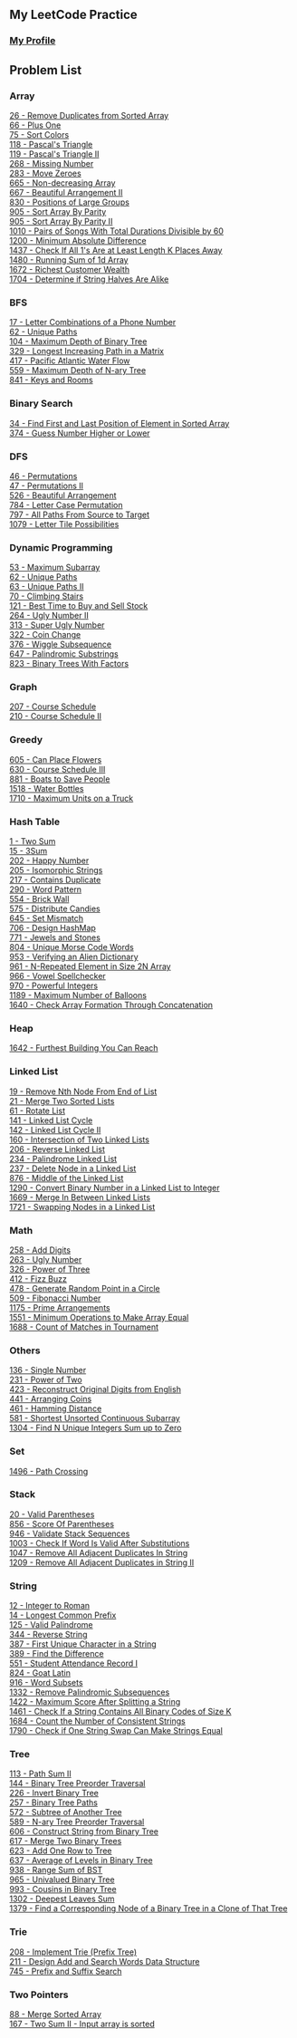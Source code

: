 ## My LeetCode Practice
### [My Profile](https://leetcode.com/ahlee-shawn/)

## Problem List

### Array
[26 - Remove Duplicates from Sorted Array](https://github.com/ahlee-shawn/LeetCoder/blob/master/Array/26.py)<br/>
[66 - Plus One](https://github.com/ahlee-shawn/LeetCoder/blob/master/Array/66.py)<br/>
[75 - Sort Colors](https://github.com/ahlee-shawn/LeetCoder/blob/master/Array/75.py)<br/>
[118 - Pascal's Triangle](https://github.com/ahlee-shawn/LeetCoder/blob/master/Array/118.py)<br/>
[119 - Pascal's Triangle II](https://github.com/ahlee-shawn/LeetCoder/blob/master/Array/119.py)<br/>
[268 - Missing Number](https://github.com/ahlee-shawn/LeetCoder/blob/master/Array/268.py)<br/>
[283 - Move Zeroes](https://github.com/ahlee-shawn/LeetCoder/blob/master/Array/283.py)<br/>
[665 - Non-decreasing Array](https://github.com/ahlee-shawn/LeetCoder/blob/master/Array/665.py)<br/>
[667 - Beautiful Arrangement II](https://github.com/ahlee-shawn/LeetCoder/blob/master/Array/667.py)<br/>
[830 - Positions of Large Groups](https://github.com/ahlee-shawn/LeetCoder/blob/master/Array/830.py)<br/>
[905 - Sort Array By Parity](https://github.com/ahlee-shawn/LeetCoder/blob/master/Array/905.py)<br/>
[905 - Sort Array By Parity II](https://github.com/ahlee-shawn/LeetCoder/blob/master/Array/922.py)<br/>
[1010 - Pairs of Songs With Total Durations Divisible by 60](https://github.com/ahlee-shawn/LeetCoder/blob/master/Array/1010.py)<br/>
[1200 - Minimum Absolute Difference](https://github.com/ahlee-shawn/LeetCoder/blob/master/Array/1200.py)<br/>
[1437 - Check If All 1's Are at Least Length K Places Away](https://github.com/ahlee-shawn/LeetCoder/blob/master/Array/1437.py)<br/>
[1480 - Running Sum of 1d Array](https://github.com/ahlee-shawn/LeetCoder/blob/master/Array/1480.py)<br/>
[1672 - Richest Customer Wealth](https://github.com/ahlee-shawn/LeetCoder/blob/master/Array/1672.py)<br/>
[1704 - Determine if String Halves Are Alike](https://github.com/ahlee-shawn/LeetCoder/blob/master/Array/1704.py)<br/>

### BFS
[17 -  Letter Combinations of a Phone Number](https://github.com/ahlee-shawn/LeetCoder/blob/master/BFS/17.py)<br/>
[62 -  Unique Paths](https://github.com/ahlee-shawn/LeetCoder/blob/master/BFS/62.py)<br/>
[104 -  Maximum Depth of Binary Tree](https://github.com/ahlee-shawn/LeetCoder/blob/master/BFS/104.py)<br/>
[329 -  Longest Increasing Path in a Matrix](https://github.com/ahlee-shawn/LeetCoder/blob/master/BFS/329.py)<br/>
[417 -  Pacific Atlantic Water Flow](https://github.com/ahlee-shawn/LeetCoder/blob/master/BFS/417.py)<br/>
[559 -  Maximum Depth of N-ary Tree](https://github.com/ahlee-shawn/LeetCoder/blob/master/BFS/559.py)<br/>
[841 -  Keys and Rooms](https://github.com/ahlee-shawn/LeetCoder/blob/master/BFS/841.py)<br/>

### Binary Search
[34 - Find First and Last Position of Element in Sorted Array](https://github.com/ahlee-shawn/LeetCoder/blob/master/Binary%20Search/34.py)<br/>
[374 - Guess Number Higher or Lower](https://github.com/ahlee-shawn/LeetCoder/blob/master/Binary%20Search/374.py)<br/>

### DFS
[46 - Permutations](https://github.com/ahlee-shawn/LeetCoder/blob/master/DFS/46.py)<br/>
[47 - Permutations II](https://github.com/ahlee-shawn/LeetCoder/blob/master/DFS/47.py)<br/>
[526 - Beautiful Arrangement](https://github.com/ahlee-shawn/LeetCoder/blob/master/DFS/526.py)<br/>
[784 - Letter Case Permutation](https://github.com/ahlee-shawn/LeetCoder/blob/master/DFS/784.py)<br/>
[797 - All Paths From Source to Target](https://github.com/ahlee-shawn/LeetCoder/blob/master/DFS/797.py)<br/>
[1079 - Letter Tile Possibilities](https://github.com/ahlee-shawn/LeetCoder/blob/master/DFS/1079.py)<br/>

### Dynamic Programming
[53 - Maximum Subarray](https://github.com/ahlee-shawn/LeetCoder/blob/master/Dynamic%20Programming/53.py)<br/>
[62 - Unique Paths](https://github.com/ahlee-shawn/LeetCoder/blob/master/Dynamic%20Programming/62.py)<br/>
[63 - Unique Paths II](https://github.com/ahlee-shawn/LeetCoder/blob/master/Dynamic%20Programming/63.py)<br/>
[70 - Climbing Stairs](https://github.com/ahlee-shawn/LeetCoder/blob/master/Dynamic%20Programming/70.py)<br/>
[121 - Best Time to Buy and Sell Stock](https://github.com/ahlee-shawn/LeetCoder/blob/master/Dynamic%20Programming/121.py)<br/>
[264 - Ugly Number II](https://github.com/ahlee-shawn/LeetCoder/blob/master/Dynamic%20Programming/264.py)<br/>
[313 - Super Ugly Number](https://github.com/ahlee-shawn/LeetCoder/blob/master/Dynamic%20Programming/313.py)<br/>
[322 - Coin Change](https://github.com/ahlee-shawn/LeetCoder/blob/master/Dynamic%20Programming/322.py)<br/>
[376 - Wiggle Subsequence](https://github.com/ahlee-shawn/LeetCoder/blob/master/Dynamic%20Programming/376.py)<br/>
[647 - Palindromic Substrings](https://github.com/ahlee-shawn/LeetCoder/blob/master/Dynamic%20Programming/647.py)<br/>
[823 - Binary Trees With Factors](https://github.com/ahlee-shawn/LeetCoder/blob/master/Dynamic%20Programming/823.py)<br/>

### Graph
[207 - Course Schedule](https://github.com/ahlee-shawn/LeetCoder/blob/master/Graph/207.py)<br/>
[210 - Course Schedule II](https://github.com/ahlee-shawn/LeetCoder/blob/master/Graph/210.py)<br/>

### Greedy
[605 - Can Place Flowers](https://github.com/ahlee-shawn/LeetCoder/blob/master/Greedy/605.py)<br/>
[630 - Course Schedule III](https://github.com/ahlee-shawn/LeetCoder/blob/master/Greedy/630.py)<br/>
[881 - Boats to Save People](https://github.com/ahlee-shawn/LeetCoder/blob/master/Greedy/881.py)<br/>
[1518 - Water Bottles](https://github.com/ahlee-shawn/LeetCoder/blob/master/Greedy/1518.py)<br/>
[1710 - Maximum Units on a Truck](https://github.com/ahlee-shawn/LeetCoder/blob/master/Greedy/1710.py)<br/>

### Hash Table
[1 - Two Sum](https://github.com/ahlee-shawn/LeetCoder/blob/master/Hash%20Table/1.py)<br/>
[15 - 3Sum](https://github.com/ahlee-shawn/LeetCoder/blob/master/Hash%20Table/15.py)<br/>
[202 - Happy Number](https://github.com/ahlee-shawn/LeetCoder/blob/master/Hash%20Table/202.py)<br/>
[205 - Isomorphic Strings](https://github.com/ahlee-shawn/LeetCoder/blob/master/Hash%20Table/205.py)<br/>
[217 - Contains Duplicate](https://github.com/ahlee-shawn/LeetCoder/blob/master/Hash%20Table/217.py)<br/>
[290 - Word Pattern](https://github.com/ahlee-shawn/LeetCoder/blob/master/Hash%20Table/290.py)<br/>
[554 - Brick Wall](https://github.com/ahlee-shawn/LeetCoder/blob/master/Hash%20Table/554.py)<br/>
[575 - Distribute Candies](https://github.com/ahlee-shawn/LeetCoder/blob/master/Hash%20Table/575.py)<br/>
[645 - Set Mismatch](https://github.com/ahlee-shawn/LeetCoder/blob/master/Hash%20Table/645.py)<br/>
[706 - Design HashMap](https://github.com/ahlee-shawn/LeetCoder/blob/master/Hash%20Table/706.py)<br/>
[771 - Jewels and Stones](https://github.com/ahlee-shawn/LeetCoder/blob/master/Hash%20Table/771.py)<br/>
[804 - Unique Morse Code Words](https://github.com/ahlee-shawn/LeetCoder/blob/master/Hash%20Table/804.py)<br/>
[953 - Verifying an Alien Dictionary](https://github.com/ahlee-shawn/LeetCoder/blob/master/Hash%20Table/953.py)<br/>
[961 - N-Repeated Element in Size 2N Array](https://github.com/ahlee-shawn/LeetCoder/blob/master/Hash%20Table/961.py)<br/>
[966 - Vowel Spellchecker](https://github.com/ahlee-shawn/LeetCoder/blob/master/Hash%20Table/966.py)<br/>
[970 - Powerful Integers](https://github.com/ahlee-shawn/LeetCoder/blob/master/Hash%20Table/970.py)<br/>
[1189 - Maximum Number of Balloons](https://github.com/ahlee-shawn/LeetCoder/blob/master/Hash%20Table/1189.py)<br/>
[1640 - Check Array Formation Through Concatenation](https://github.com/ahlee-shawn/LeetCoder/blob/master/Hash%20Table/1640.py)<br/>

### Heap
[1642 - Furthest Building You Can Reach](https://github.com/ahlee-shawn/LeetCoder/blob/master/Heap/1642.py)<br/>

### Linked List
[19 - Remove Nth Node From End of List](https://github.com/ahlee-shawn/LeetCoder/blob/master/Linked%20List/19.py)<br/>
[21 - Merge Two Sorted Lists](https://github.com/ahlee-shawn/LeetCoder/blob/master/Linked%20List/21.py)<br/>
[61 - Rotate List](https://github.com/ahlee-shawn/LeetCoder/blob/master/Linked%20List/61.py)<br/>
[141 - Linked List Cycle](https://github.com/ahlee-shawn/LeetCoder/blob/master/Linked%20List/141.py)<br/>
[142 - Linked List Cycle II](https://github.com/ahlee-shawn/LeetCoder/blob/master/Linked%20List/142.py)<br/>
[160 - Intersection of Two Linked Lists](https://github.com/ahlee-shawn/LeetCoder/blob/master/Linked%20List/160.py)<br/>
[206 - Reverse Linked List](https://github.com/ahlee-shawn/LeetCoder/blob/master/Linked%20List/206.py)<br/>
[234 - Palindrome Linked List](https://github.com/ahlee-shawn/LeetCoder/blob/master/Linked%20List/234.py)<br/>
[237 - Delete Node in a Linked List](https://github.com/ahlee-shawn/LeetCoder/blob/master/Linked%20List/237.py)<br/>
[876 - Middle of the Linked List](https://github.com/ahlee-shawn/LeetCoder/blob/master/Linked%20List/876.py)<br/>
[1290 - Convert Binary Number in a Linked List to Integer](https://github.com/ahlee-shawn/LeetCoder/blob/master/Linked%20List/1290.py)<br/>
[1669 - Merge In Between Linked Lists](https://github.com/ahlee-shawn/LeetCoder/blob/master/Linked%20List/1669.py)<br/>
[1721 - Swapping Nodes in a Linked List](https://github.com/ahlee-shawn/LeetCoder/blob/master/Linked%20List/1721.py)<br/>

### Math
[258 - Add Digits](https://github.com/ahlee-shawn/LeetCoder/blob/master/Math/258.py)<br/>
[263 - Ugly Number](https://github.com/ahlee-shawn/LeetCoder/blob/master/Math/263.py)<br/>
[326 - Power of Three](https://github.com/ahlee-shawn/LeetCoder/blob/master/Math/326.py)<br/>
[412 - Fizz Buzz](https://github.com/ahlee-shawn/LeetCoder/blob/master/Math/412.py)<br/>
[478 - Generate Random Point in a Circle](https://github.com/ahlee-shawn/LeetCoder/blob/master/Math/478.py)<br/>
[509 - Fibonacci Number](https://github.com/ahlee-shawn/LeetCoder/blob/master/Math/509.py)<br/>
[1175 - Prime Arrangements](https://github.com/ahlee-shawn/LeetCoder/blob/master/Math/1175.py)<br/>
[1551 - Minimum Operations to Make Array Equal](https://github.com/ahlee-shawn/LeetCoder/blob/master/Math/1551.py)<br/>
[1688 - Count of Matches in Tournament](https://github.com/ahlee-shawn/LeetCoder/blob/master/Math/1688.py)<br/>

### Others
[136 - Single Number](https://github.com/ahlee-shawn/LeetCoder/blob/master/Others/136.py)<br/>
[231 - Power of Two](https://github.com/ahlee-shawn/LeetCoder/blob/master/Others/231.py)<br/>
[423 - Reconstruct Original Digits from English](https://github.com/ahlee-shawn/LeetCoder/blob/master/Others/423.py)<br/>
[441 - Arranging Coins](https://github.com/ahlee-shawn/LeetCoder/blob/master/Others/441.py)<br/>
[461 - Hamming Distance](https://github.com/ahlee-shawn/LeetCoder/blob/master/Others/461.py)<br/>
[581 - Shortest Unsorted Continuous Subarray](https://github.com/ahlee-shawn/LeetCoder/blob/master/Others/581.py)<br/>
[1304 - Find N Unique Integers Sum up to Zero](https://github.com/ahlee-shawn/LeetCoder/blob/master/Others/1304.py)<br/>

### Set
[1496 - Path Crossing](https://github.com/ahlee-shawn/LeetCoder/blob/master/Set/1496.py)<br/>

### Stack
[20 - Valid Parentheses](https://github.com/ahlee-shawn/LeetCoder/blob/master/Stack/20.py)<br/>
[856 - Score Of Parentheses](https://github.com/ahlee-shawn/LeetCoder/blob/master/Stack/856.py)<br/>
[946 - Validate Stack Sequences](https://github.com/ahlee-shawn/LeetCoder/blob/master/Stack/946.py)<br/>
[1003 - Check If Word Is Valid After Substitutions](https://github.com/ahlee-shawn/LeetCoder/blob/master/Stack/1003.py)<br/>
[1047 - Remove All Adjacent Duplicates In String](https://github.com/ahlee-shawn/LeetCoder/blob/master/Stack/1047.py)<br/>
[1209 - Remove All Adjacent Duplicates in String II](https://github.com/ahlee-shawn/LeetCoder/blob/master/String/1209.py)<br/>

### String
[12 - Integer to Roman](https://github.com/ahlee-shawn/LeetCoder/blob/master/String/12.py)<br/>
[14 - Longest Common Prefix](https://github.com/ahlee-shawn/LeetCoder/blob/master/String/14.py)<br/>
[125 - Valid Palindrome](https://github.com/ahlee-shawn/LeetCoder/blob/master/String/125.py)<br/>
[344 - Reverse String](https://github.com/ahlee-shawn/LeetCoder/blob/master/String/344.py)<br/>
[387 - First Unique Character in a String](https://github.com/ahlee-shawn/LeetCoder/blob/master/String/387.py)<br/>
[389 - Find the Difference](https://github.com/ahlee-shawn/LeetCoder/blob/master/String/389.py)<br/>
[551 - Student Attendance Record I](https://github.com/ahlee-shawn/LeetCoder/blob/master/String/551.py)<br/>
[824 - Goat Latin](https://github.com/ahlee-shawn/LeetCoder/blob/master/String/824.py)<br/>
[916 - Word Subsets](https://github.com/ahlee-shawn/LeetCoder/blob/master/String/916.py)<br/>
[1332 - Remove Palindromic Subsequences](https://github.com/ahlee-shawn/LeetCoder/blob/master/String/1332.py)<br/>
[1422 - Maximum Score After Splitting a String](https://github.com/ahlee-shawn/LeetCoder/blob/master/String/1422.py)<br/>
[1461 - Check If a String Contains All Binary Codes of Size K](https://github.com/ahlee-shawn/LeetCoder/blob/master/String/1461.py)<br/>
[1684 - Count the Number of Consistent Strings](https://github.com/ahlee-shawn/LeetCoder/blob/master/String/1684.py)<br/>
[1790 - Check if One String Swap Can Make Strings Equal](https://github.com/ahlee-shawn/LeetCoder/blob/master/String/1790.py)<br/>

### Tree
[113 - Path Sum II](https://github.com/ahlee-shawn/LeetCoder/blob/master/Tree/113.py)<br/>
[144 - Binary Tree Preorder Traversal](https://github.com/ahlee-shawn/LeetCoder/blob/master/Tree/144.py)<br/>
[226 - Invert Binary Tree](https://github.com/ahlee-shawn/LeetCoder/blob/master/Tree/226.py)<br/>
[257 - Binary Tree Paths](https://github.com/ahlee-shawn/LeetCoder/blob/master/Tree/257.py)<br/>
[572 - Subtree of Another Tree](https://github.com/ahlee-shawn/LeetCoder/blob/master/Tree/572.py)<br/>
[589 - N-ary Tree Preorder Traversal](https://github.com/ahlee-shawn/LeetCoder/blob/master/Tree/589.py)<br/>
[606 - Construct String from Binary Tree](https://github.com/ahlee-shawn/LeetCoder/blob/master/Tree/606.py)<br/>
[617 - Merge Two Binary Trees](https://github.com/ahlee-shawn/LeetCoder/blob/master/Tree/617.py)<br/>
[623 - Add One Row to Tree](https://github.com/ahlee-shawn/LeetCoder/blob/master/Tree/623.py)<br/>
[637 - Average of Levels in Binary Tree](https://github.com/ahlee-shawn/LeetCoder/blob/master/Tree/637.py)<br/>
[938 - Range Sum of BST](https://github.com/ahlee-shawn/LeetCoder/blob/master/Tree/938.py)<br/>
[965 - Univalued Binary Tree](https://github.com/ahlee-shawn/LeetCoder/blob/master/Tree/965.py)<br/>
[993 - Cousins in Binary Tree](https://github.com/ahlee-shawn/LeetCoder/blob/master/Tree/993.py)<br/>
[1302 - Deepest Leaves Sum](https://github.com/ahlee-shawn/LeetCoder/blob/master/Tree/1302.py)<br/>
[1379 - Find a Corresponding Node of a Binary Tree in a Clone of That Tree](https://github.com/ahlee-shawn/LeetCoder/blob/master/Tree/1379.py)<br/>

### Trie
[208 - Implement Trie (Prefix Tree)](https://github.com/ahlee-shawn/LeetCoder/blob/master/Trie/208.py)<br/>
[211 - Design Add and Search Words Data Structure](https://github.com/ahlee-shawn/LeetCoder/blob/master/Trie/211.py)<br/>
[745 - Prefix and Suffix Search](https://github.com/ahlee-shawn/LeetCoder/blob/master/Trie/745.py)<br/>

### Two Pointers
[88 - Merge Sorted Array](https://github.com/ahlee-shawn/LeetCoder/blob/master/Two%20Pointers/88.py)<br/>
[167 - Two Sum II - Input array is sorted](https://github.com/ahlee-shawn/LeetCoder/blob/master/Two%20Pointers/21.py)<br/>